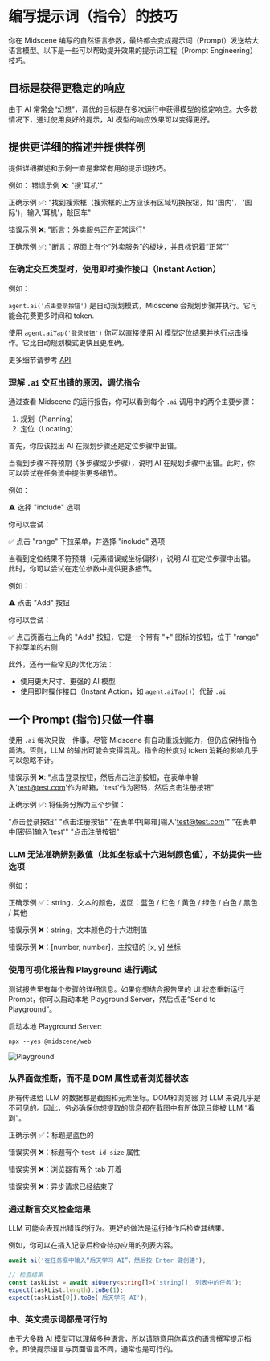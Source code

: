 # 编写提示词（指令）的技巧

你在 Midscene 编写的自然语言参数，最终都会变成提示词（Prompt）发送给大语言模型。以下是一些可以帮助提升效果的提示词工程（Prompt Engineering）技巧。

## 目标是获得更稳定的响应

由于 AI 常常会“幻想”，调优的目标是在多次运行中获得模型的稳定响应。大多数情况下，通过使用良好的提示，AI 模型的响应效果可以变得更好。

## 提供更详细的描述并提供样例

提供详细描述和示例一直是非常有用的提示词技巧。

例如：
错误示例 ❌: "搜'耳机'"

正确示例 ✅: "找到搜索框（搜索框的上方应该有区域切换按钮，如 '国内'， '国际')，输入'耳机'，敲回车"

错误示例 ❌: "断言：外卖服务正在正常运行"

正确示例 ✅: "断言：界面上有个“外卖服务”的板块，并且标识着“正常”"

### 在确定交互类型时，使用即时操作接口（Instant Action）

例如：

`agent.ai('点击登录按钮')` 是自动规划模式，Midscene 会规划步骤并执行。它可能会花费更多时间和 token.

使用 `agent.aiTap('登录按钮')` 你可以直接使用 AI 模型定位结果并执行点击操作。它比自动规划模式更快且更准确。

更多细节请参考 [API](./API).

### 理解 `.ai` 交互出错的原因，调优指令

通过查看 Midscene 的运行报告，你可以看到每个 `.ai` 调用中的两个主要步骤：

1. 规划（Planning）
2. 定位（Locating）

首先，你应该找出 AI 在规划步骤还是定位步骤中出错。

当看到步骤不符预期（多步骤或少步骤），说明 AI 在规划步骤中出错。此时，你可以尝试在任务流中提供更多细节。

例如：

⚠️ 选择 "include" 选项

你可以尝试：

✅ 点击 "range" 下拉菜单，并选择 "include" 选项

当看到定位结果不符预期（元素错误或坐标偏移），说明 AI 在定位步骤中出错。此时，你可以尝试在定位参数中提供更多细节。

例如：

⚠️ 点击 "Add" 按钮

你可以尝试：

✅ 点击页面右上角的 "Add" 按钮，它是一个带有 "+" 图标的按钮，位于 "range" 下拉菜单的右侧

此外，还有一些常见的优化方法：

* 使用更大尺寸、更强的 AI 模型
* 使用即时操作接口（Instant Action，如 `agent.aiTap()`）代替 `.ai` 


## 一个 Prompt (指令)只做一件事

使用 `.ai` 每次只做一件事。尽管 Midscene 有自动重规划能力，但仍应保持指令简洁。否则，LLM 的输出可能会变得混乱。指令的长度对 token 消耗的影响几乎可以忽略不计。

错误示例 ❌: "点击登录按钮，然后点击注册按钮，在表单中输入'test@test.com'作为邮箱，'test'作为密码，然后点击注册按钮"

正确示例 ✅: 将任务分解为三个步骤：

"点击登录按钮"
"点击注册按钮"
"在表单中[邮箱]输入'test@test.com'"
"在表单中[密码]输入'test'"
"点击注册按钮"

### LLM 无法准确辨别数值（比如坐标或十六进制颜色值），不妨提供一些选项

例如：

正确示例 ✅：string，文本的颜色，返回：蓝色 / 红色 / 黄色 / 绿色 / 白色 / 黑色 / 其他

错误示例 ❌：string，文本颜色的十六进制值

错误示例 ❌：[number, number]，主按钮的 [x, y] 坐标

### 使用可视化报告和 Playground 进行调试

测试报告里有每个步骤的详细信息。如果你想结合报告里的 UI 状态重新运行 Prompt，你可以启动本地 Playground Server，然后点击“Send to Playground”。

启动本地 Playground Server:
```
npx --yes @midscene/web
```

![Playground](/midescene-playground-entry.jpg)


### 从界面做推断，而不是 DOM 属性或者浏览器状态

所有传递给 LLM 的数据都是截图和元素坐标。DOM和浏览器 对 LLM 来说几乎是不可见的。因此，务必确保你想提取的信息都在截图中有所体现且能被 LLM “看到”。

正确示例 ✅：标题是蓝色的

错误实例 ❌：标题有个 `test-id-size` 属性

错误实例 ❌：浏览器有两个 tab 开着

错误实例 ❌：异步请求已经结束了

### 通过断言交叉检查结果

LLM 可能会表现出错误的行为。更好的做法是运行操作后检查其结果。

例如，你可以在插入记录后检查待办应用的列表内容。

```typescript
await ai('在任务框中输入“后天学习 AI”，然后按 Enter 键创建');

// 检查结果
const taskList = await aiQuery<string[]>('string[], 列表中的任务');
expect(taskList.length).toBe(1);
expect(taskList[0]).toBe('后天学习 AI');
```

### 中、英文提示词都是可行的

由于大多数 AI 模型可以理解多种语言，所以请随意用你喜欢的语言撰写提示指令。即使提示语言与页面语言不同，通常也是可行的。
